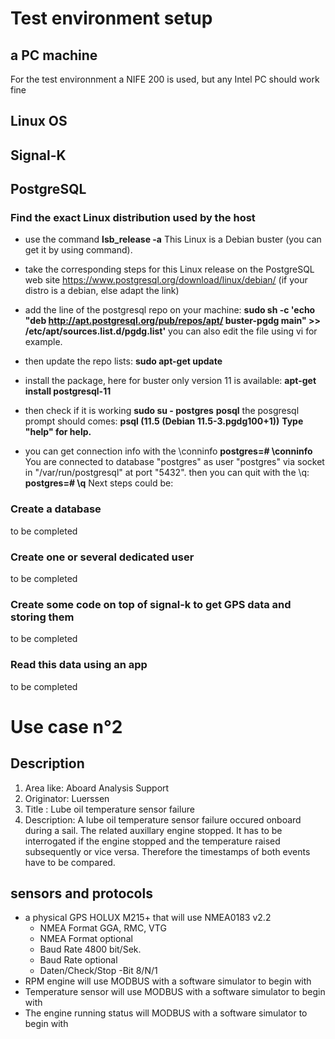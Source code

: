 # Test environment setup
## a PC machine
For the test environnment a NIFE 200 is used, but any Intel PC should work fine
## Linux OS
## Signal-K 
## PostgreSQL

### Find the exact Linux distribution used by the host
- use the command **lsb_release -a**
This Linux is a Debian buster (you can get it by using  command).

- take the corresponding steps for this Linux release on the PostgreSQL web site https://www.postgresql.org/download/linux/debian/ (if your distro is a debian, else adapt the link)

- add the line of the postgresql repo on your machine:
**sudo sh -c 'echo "deb http://apt.postgresql.org/pub/repos/apt/ buster-pgdg main" >> /etc/apt/sources.list.d/pgdg.list'**
you can also edit the file using vi for example.

- then update the repo lists:
**sudo apt-get update**

- install the package, here for buster only version 11 is available:
**apt-get install postgresql-11**

- then check if it is working
**sudo su - postgres**
**posql**
the posgresql prompt should comes:
**psql (11.5 (Debian 11.5-3.pgdg100+1))**
**Type "help" for help.**
- you can get connection info with the \conninfo
**postgres=# \conninfo**
You are connected to database "postgres" as user "postgres" via socket in "/var/run/postgresql" at port "5432".
then you can quit with the \q:
**postgres=# \q**
Next steps could be:
### Create a database
 to be completed
### Create one or several dedicated user
 to be completed
### Create some code on top of signal-k to get GPS data and storing them
 to be completed
### Read this data using an app
 to be completed
 

# Use case n°2
## Description
1. Area like: Aboard Analysis Support
2. Originator: Luerssen
3. Title : Lube oil temperature sensor failure
4. Description: A lube oil temperature sensor failure occured onboard during a sail.
                The related auxillary engine stopped. It has to be interrogated if 
                the engine stopped and the temperature raised subsequently or vice versa.
                Therefore the timestamps of both events have to be compared.
## sensors and protocols
- a physical GPS HOLUX M215+ that will use NMEA0183 v2.2
  - NMEA Format GGA, RMC, VTG
  - NMEA Format optional    
  - Baud Rate   4800 bit/Sek.
  - Baud Rate   optional    
  - Daten/Check/Stop -Bit    8/N/1
- RPM engine will use MODBUS with a software simulator to begin with
- Temperature sensor will use MODBUS with a software simulator to begin with
- The engine running status will MODBUS with a software simulator to begin with


